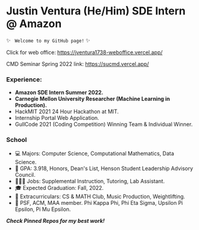 # Justin Ventura (He/Him) SDE Intern @ Amazon

✨ <code> Welcome to my GitHub page!</code> ✨

Click for web office: https://jventura1738-weboffice.vercel.app/

CMD Seminar Spring 2022 link: https://sucmd.vercel.app/

### Experience:
- **Amazon SDE Intern Summer 2022.**
- **Carnegie Mellon University Researcher (Machine Learning in Production).**
- HackMIT 2021 24 Hour Hackathon at MIT.
- Internship Portal Web Application.
- GullCode 2021 (Coding Competition) Winning Team & Individual Winner.

### School

- 💻 Majors: Computer Science, Computational Mathematics, Data Science.
- 🧠 GPA: 3.918, Honors, Dean's List, Henson Student Leadership Advisory Council.
- 👨🏻‍💻 Jobs: Supplemental Instruction, Tutoring, Lab Assistant.
- 🎓 Expected Graduation: Fall, 2022.
- 🤩 Extracurriculars: CS & MATH Club, Music Production, Weightlifting.
- 🎩 PSF, ACM, MAA member.  Phi Kappa Phi, Phi Eta Sigma, Upsilon Pi Epsilon, Pi Mu Epsilon.

***Check Pinned Repos for my best work!***
